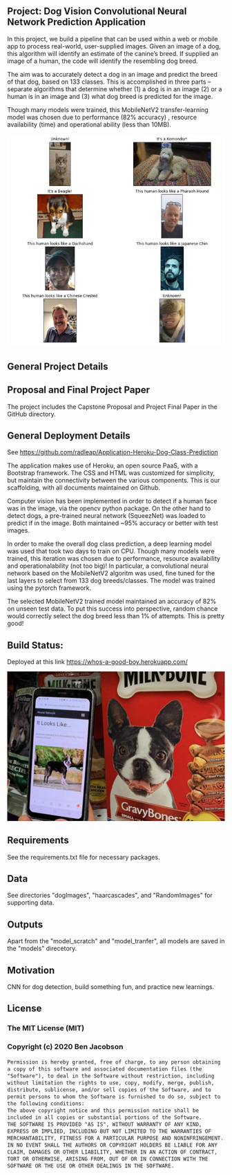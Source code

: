 ﻿[//]: # (Image References)

[image1]: ./images/readme_phone_image.jpg "Sample Output"
[image2]: ./images/Results.jpg "Sample Output"


## Project: Dog Vision Convolutional Neural Network Prediction Application

In this project, we build a pipeline that can be used within a web or mobile app to process real-world, user-supplied images. Given an image of a dog, this algorithm will identify an estimate of the canine’s breed. If supplied an image of a human, the code will identify the resembling dog breed.

The aim was to accurately detect a dog in an image and predict the breed of that dog, based on 133 classes. This is accomplished in three parts – separate algorithms that determine whether (1) a dog is in an image (2) or a human is in an image and (3) what dog breed is predicted for the image.  

Though many models were trained, this MobileNetV2 transfer-learning model was chosen due to performance (82% accuracy) , resource availability (time) and operational ability (less than 10MB).

![Sample Output][image2]

## General Project Details

## Proposal and Final Project Paper
The project includes the Capstone Proposal and Project Final Paper in the GitHub directory.

## General Deployment Details

See https://github.com/radleap/Application-Heroku-Dog-Class-Prediction

The application makes use of Heroku, an open source PaaS, with a Bootstrap framework. The CSS and HTML was customized for simplicity, but maintain the connectivity between the various components. This is our scaffolding, with all documents maintained on Github.

Computer vision has been implemented in order to detect if a human face was in the image, via the opencv python package. On the other hand to detect dogs, a pre-trained neural network (SqueezNet) was loaded to predict if in the image. Both maintained ~95% accuracy or better with test images.

In order to make the overall dog class prediction, a deep learning model was used that took two days to train on CPU. Though many models were trained, this iteration was chosen due to performance, resource availability and operationalability (not too big)! In particular, a convolutional neural network based on the MobileNetV2 algoritm was used, fine tuned for the last layers to select from 133 dog breeds/classes. The model was trained using the pytorch framework.

The selected MobileNetV2 trained model maintained an accuracy of 82% on unseen test data. To put this success into perspective, random chance would correctly select the dog breed less than 1% of attempts. This is pretty good!

## Build Status: 
   Deployed at this link https://whos-a-good-boy.herokuapp.com/

![Sample Output][image1]

## Requirements
See the requirements.txt file for necessary packages. 

## Data
See directories "dogImages", "haarcascades", and "RandomImages" for supporting data.

## Outputs
Apart from the "model_scratch" and "model_tranfer", all models are saved in the "models" direcetory.

## Motivation
   CNN for dog detection, build something fun, and practice new learnings.

## License
### The MIT License (MIT)
### Copyright (c) 2020 Ben Jacobson
```
Permission is hereby granted, free of charge, to any person obtaining a copy of this software and associated documentation files (the "Software"), to deal in the Software without restriction, including without limitation the rights to use, copy, modify, merge, publish, distribute, sublicense, and/or sell copies of the Software, and to permit persons to whom the Software is furnished to do so, subject to the following conditions:
The above copyright notice and this permission notice shall be included in all copies or substantial portions of the Software.
THE SOFTWARE IS PROVIDED "AS IS", WITHOUT WARRANTY OF ANY KIND, EXPRESS OR IMPLIED, INCLUDING BUT NOT LIMITED TO THE WARRANTIES OF MERCHANTABILITY, FITNESS FOR A PARTICULAR PURPOSE AND NONINFRINGEMENT. IN NO EVENT SHALL THE AUTHORS OR COPYRIGHT HOLDERS BE LIABLE FOR ANY CLAIM, DAMAGES OR OTHER LIABILITY, WHETHER IN AN ACTION OF CONTRACT, TORT OR OTHERWISE, ARISING FROM, OUT OF OR IN CONNECTION WITH THE SOFTWARE OR THE USE OR OTHER DEALINGS IN THE SOFTWARE.
```